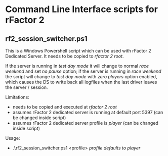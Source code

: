 # Command Line Interface scripts for rFactor 2

## rf2_session_switcher.ps1

This is a Windows Powershell script which can be used with rFactor 2 Dedicated Server. It needs to be copied to *rfactor 2 root*.

If the server is running in *test day mode* it will change to normal *race weekend* and set *no pause* option; if the server is
running in *race weekend* the script will change to *test day mode* with *zero players* option enabled, which causes the DS to
write back all logfiles when the last driver leaves the server / session.

Limitations:
- needs to be copied and executed at *rfactor 2 root*
- assumes rFactor 2 dedicated server is running at default port 5397 (can be changed inside script)
- assumes rFactor 2 dedicated server profile is *player* (can be changed inside script)

Usage:

- .\rf2_session_switcher.ps1 \<profile\> *profile defaults to player*


